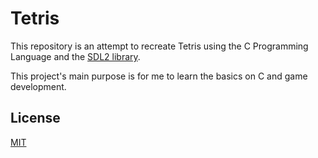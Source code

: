 # Tetris

This repository is an attempt to recreate Tetris using the C Programming Language and the [SDL2 library](https://www.libsdl.org/).

This project's main purpose is for me to learn the basics on C and game development.

## License

[MIT](/LICENSE)
